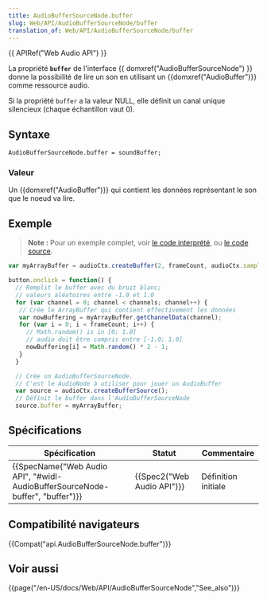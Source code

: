 ```yaml
---
title: AudioBufferSourceNode.buffer
slug: Web/API/AudioBufferSourceNode/buffer
translation_of: Web/API/AudioBufferSourceNode/buffer
---
```

{{ APIRef("Web Audio API") }}

La propriété **`buffer`** de l'interface {{ domxref("AudioBufferSourceNode") }} donne la possibilité de lire un son en utilisant un {{domxref("AudioBuffer")}} comme ressource audio.

Si la propriété `buffer` a la valeur NULL, elle définit un canal unique silencieux (chaque échantillon vaut 0).

## Syntaxe

    AudioBufferSourceNode.buffer = soundBuffer;

### Valeur

Un {{domxref("AudioBuffer")}} qui contient les données représentant le son que le noeud va lire.

## Exemple

> **Note :** Pour un exemple complet, voir [le code interprété](http://mdn.github.io/audio-buffer/), ou [le code source](https://github.com/mdn/audio-buffer).

```js
var myArrayBuffer = audioCtx.createBuffer(2, frameCount, audioCtx.sampleRate);

button.onclick = function() {
  // Remplit le buffer avec du bruit blanc;
  // valeurs aléatoires entre -1.0 et 1.0
  for (var channel = 0; channel < channels; channel++) {
   // Crée le ArrayBuffer qui contient effectivement les données
   var nowBuffering = myArrayBuffer.getChannelData(channel);
   for (var i = 0; i < frameCount; i++) {
     // Math.random() is in [0; 1.0]
     // audio doit être compris entre [-1.0; 1.0]
     nowBuffering[i] = Math.random() * 2 - 1;
   }
  }

  // Crée un AudioBufferSourceNode.
  // C'est le AudioNode à utiliser pour jouer un AudioBuffer
  var source = audioCtx.createBufferSource();
  // Définit le buffer dans l'AudioBufferSourceNode
  source.buffer = myArrayBuffer;
```

## Spécifications

| Spécification                                                                                            | Statut                               | Commentaire         |
| -------------------------------------------------------------------------------------------------------- | ------------------------------------ | ------------------- |
| {{SpecName("Web Audio API", "#widl-AudioBufferSourceNode-buffer", "buffer")}} | {{Spec2("Web Audio API")}} | Définition initiale |

## Compatibilité navigateurs

{{Compat("api.AudioBufferSourceNode.buffer")}}

## Voir aussi

{{page("/en-US/docs/Web/API/AudioBufferSourceNode","See_also")}}
